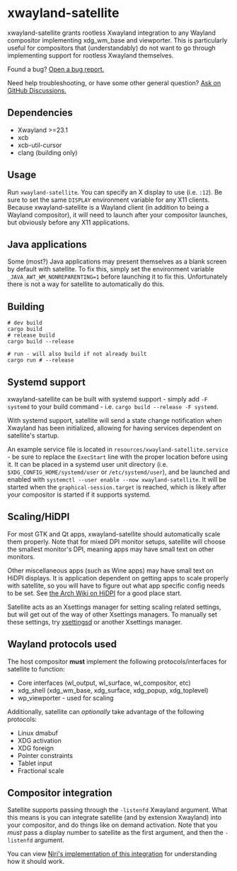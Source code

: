 # xwayland-satellite
xwayland-satellite grants rootless Xwayland integration to any Wayland compositor implementing xdg_wm_base and viewporter.
This is particularly useful for compositors that (understandably) do not want to go through implementing support for rootless Xwayland themselves.

Found a bug? [Open a bug report.](https://github.com/Supreeeme/xwayland-satellite/issues/new?template=bug_report.yaml)

Need help troubleshooting, or have some other general question? [Ask on GitHub Discussions.](https://github.com/Supreeeme/xwayland-satellite/discussions)

## Dependencies
- Xwayland >=23.1
- xcb
- xcb-util-cursor
- clang (building only)

## Usage
Run `xwayland-satellite`. You can specify an X display to use (i.e. `:12`). Be sure to set the same `DISPLAY` environment variable for any X11 clients.
Because xwayland-satellite is a Wayland client (in addition to being a Wayland compositor), it will need to launch after your compositor launches, but obviously before any X11 applications.

## Java applications
Some (most?) Java applications may present themselves as a blank screen by default with satellite. To fix this, simply set the environment variable
`_JAVA_AWT_WM_NONREPARENTING=1` before launching it to fix this. Unfortunately there is not a way for satellite to automatically do this.

## Building
```
# dev build
cargo build
# release build
cargo build --release

# run - will also build if not already built
cargo run # --release
```

## Systemd support
xwayland-satellite can be built with systemd support - simply add `-F systemd` to your build command - i.e. `cargo build --release -F systemd`.

With systemd support, satellite will send a state change notification when Xwayland has been initialized, allowing for having services dependent on satellite's startup.

An example service file is located in `resources/xwayland-satellite.service` - be sure to replace the `ExecStart` line with the proper location before using it.
It can be placed in a systemd user unit directory (i.e. `$XDG_CONFIG_HOME/systemd/user` or `/etc/systemd/user`),
and be launched and enabled with `systemctl --user enable --now xwayland-satellite`.
It will be started when the `graphical-session.target` is reached,
which is likely after your compositor is started if it supports systemd.

## Scaling/HiDPI
For most GTK and Qt apps, xwayland-satellite should automatically scale them properly. Note that for mixed DPI monitor setups, satellite will choose
the smallest monitor's DPI, meaning apps may have small text on other monitors.

Other miscellaneous apps (such as Wine apps) may have small text on HiDPI displays. It is application dependent on getting apps to scale properly with satellite,
so you will have to figure out what app specific config needs to be set. See [the Arch Wiki on HiDPI](https://wiki.archlinux.org/title/HiDPI) for a good place start.

Satellite acts as an Xsettings manager for setting scaling related settings, but will get out of the way of other Xsettings managers.
To manually set these settings, try [xsettingsd](https://codeberg.org/derat/xsettingsd) or another Xsettings manager.

## Wayland protocols used
The host compositor **must** implement the following protocols/interfaces for satellite to function:
- Core interfaces (wl_output, wl_surface, wl_compositor, etc)
- xdg_shell (xdg_wm_base, xdg_surface, xdg_popup, xdg_toplevel)
- wp_viewporter - used for scaling

Additionally, satellite can *optionally* take advantage of the following protocols:
- Linux dmabuf
- XDG activation
- XDG foreign
- Pointer constraints
- Tablet input
- Fractional scale

## Compositor integration
Satellite supports passing through the `-listenfd` Xwayland argument. What this means is you can integrate satellite
(and by extension Xwayland) into your compositor, and do things like on demand activation. Note that you *must* pass
a display number to satellite as the first argument, and then the `-listenfd` argument.

You can view [Niri's implementation of this integration](https://github.com/YaLTeR/niri/pull/1728/files) for understanding
how it should work.
